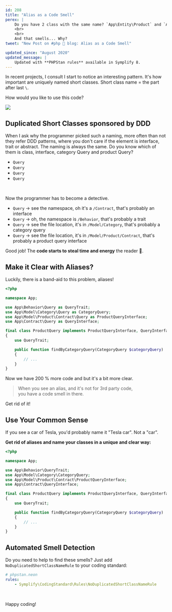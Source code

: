 ```yaml
---
id: 208
title: "Alias as a Code Smell"
perex: |
    Do you have 2 class with the same name? `App\Entity\Product` and `App\Entity\Product`? Of course not. But **I bet you have at least 2 classes with the same *short name* `*\Product` and `*\Product`**.
    <br>
    <br>
    And that smells... Why?
tweet: "New Post on #php 🐘 blog: Alias as a Code Smell"

updated_since: "August 2020"
updated_message: |
    Updated with **PHPStan rules** available in Symplify 8.
---
```


In recent projects, I consult I start to notice an interesting pattern. It's how important are uniquely named short classes. Short class name = the part after last `\`.

How would you like to use this code?

<img src="/assets/images/posts/2019/alias/too_many.gif" class="img-thumbnail">

## Duplicated Short Classes sponsored by DDD

When I ask why the programmer picked such a naming, more often than not they refer DDD patterns, where you don't care if the element is interface, trait or abstract. The naming is always the same. Do you know which of them is class, interface, category Query and product Query?

- `Query`
- `Query`
- `Query`
- `Query`

<br>

Now the programmer has to become a detective.

- `Query` → see the namespace, oh it's a `/Contract`, that's probably an interface
- `Query` → oh, the namespace is `/Behavior`, that's probably a trait
- `Query` → see the file location, it's in `/Model/Category`, that's probably a category query
- `Query` → see the file location, it's in `/Model/Product/Contract`, that's probably a product query interface

Good job! The **code starts to steal time and energy** the reader 🤦.

## Make it Clear with Aliases?

Luckily, there is a band-aid to this problem, aliases!

```php
<?php

namespace App;

use App\Behavior\Query as QueryTrait;
use App\Model\Category\Query as CategoryQuery;
use App\Model\Product\Contract\Query as ProductQueryInterface;
use App\Contract\Query as QueryInterface;

final class ProductQuery implements ProductQueryInterface, QueryInterface
{
    use QueryTrait;

    public function findByCategoryQuery(CategoryQuery $categoryQuery)
    {
        // ...
    }
}
```

Now we have 200 % more code and but it's a bit more clear.

<blockquote class="blockquote mt-4 mb-4 text-center">
    When you see an alias, and it's not for 3rd party code,
    <br>
    you have a code smell in there.
</blockquote>

Get rid of it!

## Use Your Common Sense

If you see a car of Tesla, you'd probably name it "Tesla car". Not a "car".

**Get rid of aliases and name your classes in a unique and clear way:**

```php
<?php

namespace App;

use App\Behavior\QueryTrait;
use App\Model\Category\CategoryQuery;
use App\Model\Product\Contract\ProductQueryInterface;
use App\Contract\QueryInterface;

final class ProductQuery implements ProductQueryInterface, QueryInterface
{
    use QueryTrait;

    public function findByCategoryQuery(CategoryQuery $categoryQuery)
    {
        // ...
    }
}
```

## Automated Smell Detection

Do you need to help to find these smells? Just add `NoDuplicatedShortClassNameRule` to your coding standard:

```yaml
# phpstan.neon
rules:
    - Symplify\CodingStandard\Rules\NoDuplicatedShortClassNameRule
```

<br>

Happy coding!
